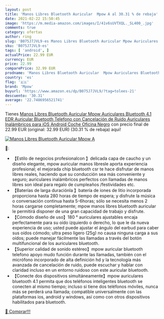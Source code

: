 ```yaml
---
layout: post
title: 'Manos Libres Bluetooth Auricular  Mpow A al 30.31 % de rebaja'
date: 2021-02-22 15:50:45
image: 'https://m.media-amazon.com/images/I/41v6sUVTXQL._SL400_.jpg'
comments: true
category: ofertas
author: ring
slug: 'B075J7JVL9-es Manos Libres Bluetooth Auricular Mpow Auriculares...'
sku: 'B075J7JVL9-es'
tags: [ 'android', ]
actualPrice: 22.99 EUR
currency: EUR
price: 22.99
comparePrice: 32.99 EUR
prodname: 'Manos Libres Bluetooth Auricular  Mpow Auriculares Bluetooth 4.1 EDR Auricular Bluetooth Telefono con Cancelación de Ruido  Auriculares Inalámbricos para iOS Android Coche Oficina  Negro'
country: 'es'
flag: '🇪🇸'
brand: 'Mpow'
buyurl: 'https://www.amazon.es/dp/B075J7JVL9/?tag=tolees-21'
descuento: '30.31'
average: '22.7486956521741'
---
```


Tienes [Manos Libres Bluetooth Auricular  Mpow Auriculares Bluetooth 4.1 EDR Auricular Bluetooth Telefono con Cancelación de Ruido  Auriculares Inalámbricos para iOS Android Coche Oficina  Negro](https://www.amazon.es/dp/B075J7JVL9/?tag=tolees-21) con precio final de  22.99 EUR (original: 32.99 EUR) (30.31 %  de rebaja) aqui!

[![Manos Libres Bluetooth Auricular  Mpow A](https://m.media-amazon.com/images/I/41v6sUVTXQL._SL400_.jpg)](https://www.amazon.es/dp/B075J7JVL9/?tag=tolees-21)

🔎:

- 【Estilo de negocios profesionalcon 】delicada capa de caucho y un diseño elegante, mpow auricular manos libresle aporta experiencia profesional; el mejorada chip bluetooth csr te hace disfrutar de manos libres reales, haciendo que su conducción sea más conveniente y seguro; auriculares inalámbricos perfectos con llamadas de manos libres son ideal para regalo de cumpleaños /festividades etc.
- 【Baterías de larga duraciónla 】batería de iones de litio incorporada proporciona hasta 280 horas de tiempo de espera; y disfrute la música o conversación continua hasta 5-6horas; sólo se necesita menos 2 horas cargarse completamente; mpow manos libres bluetooth auricular le permitirá disponer de una gran capacidad de trabajo y disfrute.
- 【Cómodo diseño de uso】180 ° auriculares ajustables encaja perfectamente para su oído izquierdo o derecho, lo que le da nueva experiencia de uso; usted puede ajustar el ángulo del earbud para caber sus oídos cómodo; ultra peso ligero (25g) no causa ninguna carga a sus oídos; puede manejar fácilmente las llamadas a través del botón multifuncional de los auriculares bluetooth.
- 【Superior calidad de sonido estéreo】mpow auricular bluetooth telefono apoyo mudo función durante las llamadas, también con el micrófono incorporado de alta definición hd y la tecnología más avanzada de cancelación de ruido, puede escuchar y hablar con claridad incluso en un entorno ruidoso con este auricular bluetooth.
- 【Conecte dos dispositivos simultáneamente】mpow auriculares bluetooth 4.1 permita que dos teléfonos inteligentes bluetooth se conecten al mismo tiempo; incluso si tiene dos teléfonos móviles, nunca más se perderá una llamada; compatible universalmente con las plataformas ios, android y windows, así como con otros dispositivos habilitados para bluetooth.

[🛒 Comprar!!!](https://www.amazon.es/dp/B075J7JVL9/?tag=tolees-21)
